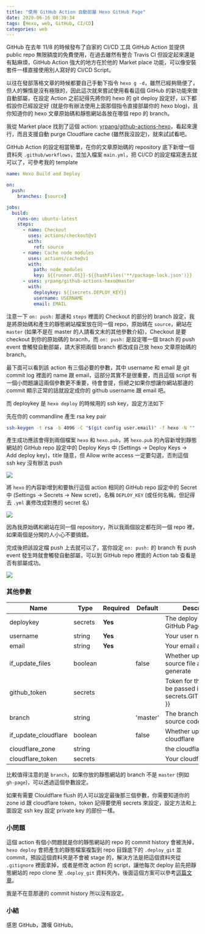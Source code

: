```yaml
---
title: "使用 GitHub Action 自動部屬 Hexo GitHub Page"
date: 2020-06-16 08:39:34
tags: [Hexo, web, GitHub, CI/CD]
categories: web
---
```


GitHub 在去年 11/8 的時候發布了自家的 CI/CD 工具 GitHub Action 並提供 public repo 無限額度的免費使用，在過去雖然有整合 Travis CI 但設定起來還是有點麻煩，GitHub Action 強大的地方在於他的 Market place 功能，可以像安裝套件一樣直接使用別人寫好的 CI/CD Script。

以往在發部落格文章的時候都要自己手動下指令 `hexo g -d`，雖然已經夠簡便了，但人的懶惰是沒有極限的，因此這次就來嘗試使用看看這個 GitHub 的新功能來做自動部屬，在設定 Action 之前記得先將你的 hexo 的 git deploy 設定好，以下都假設你已經設定好 (就是你有辦法使用上面那個指令直接部屬你的 hexo blog)，且你知道你的 hexo 文章原始碼和靜態網站各放在哪個 repo 的 branch。

我從 Market place 找到了這個 action: [yrpang/github-actions-hexo](https://github.com/marketplace/actions/hexo-github-action)，看起來還行，而且支援自動 purge Cloudflare cache (雖然我沒設定)，就來試試看吧。

GitHub Action 的設定相當簡單，在你的文章原始碼的 repository 底下新增一個資料夾 `.github/workflows`，並加入檔案 `main.yml`，把 CI/CD 的設定檔寫進去就可以了，可參考我的 template

```yml
name: Hexo Build and Deploy

on: 
  push:
    branches: [source]

jobs:
  build:
    runs-on: ubuntu-latest
    steps:
      - name: Checkout
        uses: actions/checkout@v1
        with:
          ref: source
      - name: Cache node modules
        uses: actions/cache@v1
        with:
          path: node_modules
          key: ${{runner.OS}}-${{hashFiles('**/package-lock.json')}}
      - uses: yrpang/github-actions-hexo@master
        with:
          deploykey: ${{secrets.DEPLOY_KEY}}
          username: USERNAME
          email: EMAIL
```

注意一下 `on: push:` 那邊和 `steps` 裡面的 Checkout 的部分的 branch 設定，我是將原始碼和產生的靜態網站檔案放在同一個 repo，原始碼在 `source`，網站在 `master` (如果不是在 master 的人請看文末的其他參數介紹)，Checkout 是要 checkout 到你的原始碼的 bracnh，而 `on: push:` 是設定哪一個 brach 的 push event 會觸發自動部屬，請大家把兩個 branch 都改成自己放 hexo 文章原始碼的 branch。

最下面可以看到該 action 有三個必要的參數，其中 username 和 email 是 git commit log 裡面的 name 跟 email，這部分其實不是很重要，而且這個 script 有一個小問題讓這兩個參數更不重要，待會會提，但總之如果你想讓你網站那邊的 commit 顯示正常的話就設定成你的 github username 跟 email 吧。

而 deploykey 是 `hexo deploy` 的時候用的 ssh key，設定方法如下

先在你的 commandline 產生 rsa key pair
```sh
ssh-keygen -t rsa -b 4096 -C "$(git config user.email)" -f hexo -N ""
```

產生成功應該會得到兩個檔案 `hexo` 和 `hexo.pub`，將 `hexo.pub` 的內容新增到靜態網站的 GitHub repo 設定中的 Deploy Keys 中 (Settings -> Deploy Keys -> Add deploy key)，title 隨意，但 Allow write access 一定要勾選，否則這個 ssh key 沒有辦法 push

![](https://imgur.com/76Ggz8v.png)

將 `hexo` 的內容新增到和要執行這個 action 相同的 GitHub repo 設定中的 Secret 中 (Settings -> Secrets -> New scret)，名稱 `DEPLOY_KEY` (或任何名稱，但記得去 `.yml` 裏修改成對應的 secret 名)

![](https://imgur.com/F2Raxfn.png)

因為我原始碼和網站在同一個 repository，所以我兩個設定都在同一個 repo 裡，如果兩個是分開的人小心不要搞錯。

完成後把該設定檔 push 上去就可以了，當你設定 `on: push:` 的 branch 有 push event 發生時就會觸發自動部屬，可以到 GitHub repo 裡面的 Action tab 查看是否有部屬成功。

![](https://imgur.com/nrNObjb.png)

### 其他參數

| Name                 | Type    | Required | Default  | Description                                                             |
|----------------------|---------|----------|----------|-------------------------------------------------------------------------|
| deploykey            | secrets | **Yes**  |          | The deploy key of your GitHub Page repository                           |
| username             | string  | **Yes**  |          | Your user name                                                          |
| email                | string  | **Yes**  |          | Your email address                                                      |
| if_update_files      | boolean |          | false    | Whether update the source file after generate                           |
| github_token         | secrets |          |          | Token for the repo. Can be passed in using $\{{ secrets.GITHUB_TOKEN }} |
| branch               | string  |          | 'master' | The branch of the blog source code                                      |
| if_update_cloudflare | boolean |          | false    | Whether update cloudflare                                               |
| cloudflare_zone      | string  |          |          | the cloudflare zone                                                     |
| cloudflare_token     | secrets |          |          | Your cloudflare token                                                   |

比較值得注意的是 `branch`，如果你放的靜態網站的 branch 不是 `master` (例如 `gh-page`)，可以透過這個參數設定。

如果有需要 Clouldflare flush 的人可以設定最後那三個參數，你需要知道你的 zone id 跟 cloudflare token，token 記得要使用 secrets 來設定，設定方法和上面設定 ssh key 設定 private key 的部份一樣。

### 小問題
這個 action 有個小問題就是你的靜態網站的 repo 的 commit history 會被洗掉，`hexo deploy` 會把產生的靜態檔案複製到 repo 目錄底下的 `.deploy_git` 並 commit，預設這個資料夾是不會被 stage 的，解決方法是把這個資料夾從 `.gitignore` 裡面拿掉，或者是修改 action 的 script，讓他每次 deploy 前先把靜態網站的 repo clone 至 `.deploy_git` 資料夾內，後面這個方案可以參考[這篇文章](https://depp.wang/2020/02/17/use-github-actions-to-achieve-hexo-blog-auto-deploy/)。

我是不在意那邊的 commit history 所以沒有設定。

### 小結
感恩 GitHub，讚嘆 GitHub。
